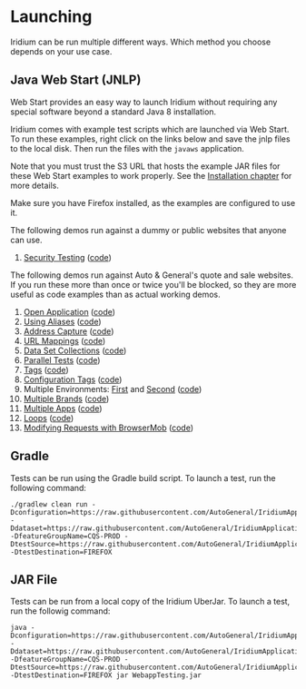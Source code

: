 # Launching
Iridium can be run multiple different ways. Which method you choose depends on your use case.

## Java Web Start (JNLP)
 Web Start provides an easy way to launch Iridium without requiring any special software beyond a standard Java 8 installation.
 
 Iridium comes with example test scripts which are launched via Web Start. To run these examples, right click on the links below and save the jnlp files to the local disk. Then run the files with the `javaws` application.
 
 Note that you must trust the S3 URL that hosts the example JAR files for these Web Start examples to work properly. See the [Installation chapter](installation.md) for more details.
 
 Make sure you have Firefox installed, as the examples are configured to use it.
 
 The following demos run against a dummy or public websites that anyone can use.
 
 1. [Security Testing](https://raw.githubusercontent.com/AutoGeneral/IridiumApplicationTesting/master/examples/14.securitytest/test.jnlp) ([code](https://github.com/AutoGeneral/IridiumApplicationTesting/tree/master/examples/14.securitytest))
 
 The following demos run against Auto & General's quote and sale websites. If you run these more than once or twice you'll be blocked, so they are more useful as code examples than as actual working demos.
 
 1. [Open Application](https://raw.githubusercontent.com/AutoGeneral/IridiumApplicationTesting/master/examples/1.openapp/test.jnlp) ([code](https://github.com/AutoGeneral/IridiumApplicationTesting/tree/master/examples/1.openapp))
 2. [Using Aliases](https://raw.githubusercontent.com/AutoGeneral/IridiumApplicationTesting/master/examples/2.aliases/test.jnlp) ([code](https://github.com/AutoGeneral/IridiumApplicationTesting/tree/master/examples/2.aliases))
 3. [Address Capture](https://raw.githubusercontent.com/AutoGeneral/IridiumApplicationTesting/master/examples/3.addresscapture/test.jnlp) ([code](https://github.com/AutoGeneral/IridiumApplicationTesting/tree/master/examples/3.addresscapture))
 4. [URL Mappings](https://raw.githubusercontent.com/AutoGeneral/IridiumApplicationTesting/master/examples/4.urlmappings/test.jnlp) ([code](https://github.com/AutoGeneral/IridiumApplicationTesting/tree/master/examples/4.urlmappings))
 5. [Data Set Collections](https://raw.githubusercontent.com/AutoGeneral/IridiumApplicationTesting/master/examples/5.dataset/test.jnlp) ([code](https://github.com/AutoGeneral/IridiumApplicationTesting/tree/master/examples/5.dataset))
 6. [Parallel Tests](https://raw.githubusercontent.com/AutoGeneral/IridiumApplicationTesting/master/examples/6.paralleltest/test.jnlp) ([code](https://github.com/AutoGeneral/IridiumApplicationTesting/tree/master/examples/6.paralleltest))
 7. [Tags](https://raw.githubusercontent.com/AutoGeneral/IridiumApplicationTesting/master/examples/7.tags/test.jnlp) ([code](https://github.com/AutoGeneral/IridiumApplicationTesting/tree/master/examples/7.tags))
 8. [Configuration Tags](https://raw.githubusercontent.com/AutoGeneral/IridiumApplicationTesting/master/examples/8.configurationtags/test.jnlp) ([code](https://github.com/AutoGeneral/IridiumApplicationTesting/tree/master/examples/8.configurationtags))
 9. Multiple Environments: [First](https://raw.githubusercontent.com/AutoGeneral/IridiumApplicationTesting/master/examples/9.multipleenvironments/test-ecom.jnlp) and [Second](https://raw.githubusercontent.com/AutoGeneral/IridiumApplicationTesting/master/examples/9.multipleenvironments/test-secure.jnlp) ([code](https://github.com/AutoGeneral/IridiumApplicationTesting/tree/master/examples/9.multipleenvironments))
 10. [Multiple Brands](https://raw.githubusercontent.com/AutoGeneral/IridiumApplicationTesting/master/examples/10.multiplebrands/test.jnlp) ([code](https://github.com/AutoGeneral/IridiumApplicationTesting/tree/master/examples/10.multiplebrands))
 11. [Multiple Apps](https://raw.githubusercontent.com/AutoGeneral/IridiumApplicationTesting/master/examples/11.multipleapps/test.jnlp) ([code](https://github.com/AutoGeneral/IridiumApplicationTesting/tree/master/examples/11.multipleapps))
 12. [Loops](https://raw.githubusercontent.com/AutoGeneral/IridiumApplicationTesting/master/examples/12.loops/test.jnlp) ([code](https://github.com/AutoGeneral/IridiumApplicationTesting/tree/master/examples/12.loops))
 13. [Modifying Requests with BrowserMob](https://raw.githubusercontent.com/AutoGeneral/IridiumApplicationTesting/master/examples/13.blockrequests/test.jnlp) ([code](https://github.com/AutoGeneral/IridiumApplicationTesting/tree/master/examples/13.blockrequests))
 
## Gradle
 Tests can be run using the Gradle build script. To launch a test, run the following command:
 
 ```
 ./gradlew clean run -Dconfiguration=https://raw.githubusercontent.com/AutoGeneral/IridiumApplicationTesting/master/examples/5.dataset/configuration.xml -Ddataset=https://raw.githubusercontent.com/AutoGeneral/IridiumApplicationTesting/master/examples/5.dataset/dataset.xml -DfeatureGroupName=CQS-PROD -DtestSource=https://raw.githubusercontent.com/AutoGeneral/IridiumApplicationTesting/master/examples/5.dataset/test.feature -DtestDestination=FIREFOX
 ```

## JAR File
 Tests can be run from a local copy of the Iridium UberJar. To launch a test, run the followig command:
 
 ```
 java -Dconfiguration=https://raw.githubusercontent.com/AutoGeneral/IridiumApplicationTesting/master/examples/5.dataset/configuration.xml -Ddataset=https://raw.githubusercontent.com/AutoGeneral/IridiumApplicationTesting/master/examples/5.dataset/dataset.xml -DfeatureGroupName=CQS-PROD -DtestSource=https://raw.githubusercontent.com/AutoGeneral/IridiumApplicationTesting/master/examples/5.dataset/test.feature -DtestDestination=FIREFOX jar WebappTesting.jar
 ```